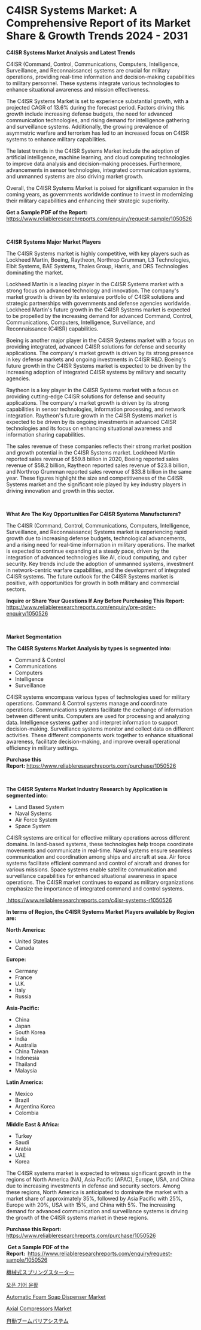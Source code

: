 <p><h1>C4ISR Systems Market: A Comprehensive Report of its Market Share & Growth Trends 2024 - 2031</h1></p><p><strong>C4ISR Systems Market Analysis and Latest Trends</strong></p>
<p><p>C4ISR (Command, Control, Communications, Computers, Intelligence, Surveillance, and Reconnaissance) systems are crucial for military operations, providing real-time information and decision-making capabilities to military personnel. These systems integrate various technologies to enhance situational awareness and mission effectiveness.</p><p>The C4ISR Systems Market is set to experience substantial growth, with a projected CAGR of 13.6% during the forecast period. Factors driving this growth include increasing defense budgets, the need for advanced communication technologies, and rising demand for intelligence gathering and surveillance systems. Additionally, the growing prevalence of asymmetric warfare and terrorism has led to an increased focus on C4ISR systems to enhance military capabilities.</p><p>The latest trends in the C4ISR Systems Market include the adoption of artificial intelligence, machine learning, and cloud computing technologies to improve data analysis and decision-making processes. Furthermore, advancements in sensor technologies, integrated communication systems, and unmanned systems are also driving market growth.</p><p>Overall, the C4ISR Systems Market is poised for significant expansion in the coming years, as governments worldwide continue to invest in modernizing their military capabilities and enhancing their strategic superiority.</p></p>
<p><strong>Get a Sample PDF of the Report:&nbsp;</strong> <a href="https://www.reliableresearchreports.com/enquiry/request-sample/1050526">https://www.reliableresearchreports.com/enquiry/request-sample/1050526</a></p>
<p>&nbsp;</p>
<p><strong>C4ISR Systems Major Market Players</strong></p>
<p><p>The C4ISR Systems market is highly competitive, with key players such as Lockheed Martin, Boeing, Raytheon, Northrop Grumman, L3 Technologies, Elbit Systems, BAE Systems, Thales Group, Harris, and DRS Technologies dominating the market.</p><p>Lockheed Martin is a leading player in the C4ISR Systems market with a strong focus on advanced technology and innovation. The company's market growth is driven by its extensive portfolio of C4ISR solutions and strategic partnerships with governments and defense agencies worldwide. Lockheed Martin's future growth in the C4ISR Systems market is expected to be propelled by the increasing demand for advanced Command, Control, Communications, Computers, Intelligence, Surveillance, and Reconnaissance (C4ISR) capabilities.</p><p>Boeing is another major player in the C4ISR Systems market with a focus on providing integrated, advanced C4ISR solutions for defense and security applications. The company's market growth is driven by its strong presence in key defense markets and ongoing investments in C4ISR R&D. Boeing's future growth in the C4ISR Systems market is expected to be driven by the increasing adoption of integrated C4ISR systems by military and security agencies.</p><p>Raytheon is a key player in the C4ISR Systems market with a focus on providing cutting-edge C4ISR solutions for defense and security applications. The company's market growth is driven by its strong capabilities in sensor technologies, information processing, and network integration. Raytheon's future growth in the C4ISR Systems market is expected to be driven by its ongoing investments in advanced C4ISR technologies and its focus on enhancing situational awareness and information sharing capabilities.</p><p>The sales revenue of these companies reflects their strong market position and growth potential in the C4ISR Systems market. Lockheed Martin reported sales revenue of $59.8 billion in 2020, Boeing reported sales revenue of $58.2 billion, Raytheon reported sales revenue of $23.8 billion, and Northrop Grumman reported sales revenue of $33.8 billion in the same year. These figures highlight the size and competitiveness of the C4ISR Systems market and the significant role played by key industry players in driving innovation and growth in this sector.</p></p>
<p>&nbsp;</p>
<p><strong>What Are The Key Opportunities For C4ISR Systems Manufacturers?</strong></p>
<p><p>The C4ISR (Command, Control, Communications, Computers, Intelligence, Surveillance, and Reconnaissance) Systems market is experiencing rapid growth due to increasing defense budgets, technological advancements, and a rising need for real-time information in military operations. The market is expected to continue expanding at a steady pace, driven by the integration of advanced technologies like AI, cloud computing, and cyber security. Key trends include the adoption of unmanned systems, investment in network-centric warfare capabilities, and the development of integrated C4ISR systems. The future outlook for the C4ISR Systems market is positive, with opportunities for growth in both military and commercial sectors.</p></p>
<p><strong>Inquire or Share Your Questions If Any Before Purchasing This Report:</strong> <a href="https://www.reliableresearchreports.com/enquiry/pre-order-enquiry/1050526">https://www.reliableresearchreports.com/enquiry/pre-order-enquiry/1050526</a></p>
<p>&nbsp;</p>
<p><strong>Market Segmentation</strong></p>
<p><strong>The C4ISR Systems Market Analysis by types is segmented into:</strong></p>
<p><ul><li>Command & Control</li><li>Communications</li><li>Computers</li><li>Intelligence</li><li>Surveillance</li></ul></p>
<p><p>C4ISR systems encompass various types of technologies used for military operations. Command & Control systems manage and coordinate operations. Communications systems facilitate the exchange of information between different units. Computers are used for processing and analyzing data. Intelligence systems gather and interpret information to support decision-making. Surveillance systems monitor and collect data on different activities. These different components work together to enhance situational awareness, facilitate decision-making, and improve overall operational efficiency in military settings.</p></p>
<p><strong>Purchase this Report:&nbsp;</strong><a href="https://www.reliableresearchreports.com/purchase/1050526">https://www.reliableresearchreports.com/purchase/1050526</a></p>
<p>&nbsp;</p>
<p><strong>The C4ISR Systems Market Industry Research by Application is segmented into:</strong></p>
<p><ul><li>Land Based System</li><li>Naval Systems</li><li>Air Force System</li><li>Space System</li></ul></p>
<p><p>C4ISR systems are critical for effective military operations across different domains. In land-based systems, these technologies help troops coordinate movements and communicate in real-time. Naval systems ensure seamless communication and coordination among ships and aircraft at sea. Air force systems facilitate efficient command and control of aircraft and drones for various missions. Space systems enable satellite communication and surveillance capabilities for enhanced situational awareness in space operations. The C4ISR market continues to expand as military organizations emphasize the importance of integrated command and control systems.</p></p>
<p><a href="https://www.reliableresearchreports.com/c4isr-systems-r1050526">&nbsp;https://www.reliableresearchreports.com/c4isr-systems-r1050526</a></p>
<p><strong>In terms of Region, the C4ISR Systems Market Players available by Region are:</strong></p>
<p>
    <p> <strong> North America: </strong>
        <ul>
            <li>United States</li>
            <li>Canada</li>
        </ul>
        </p> 
    <p> <strong> Europe: </strong>
        <ul>
            <li>Germany</li>
            <li>France</li>
            <li>U.K.</li>
            <li>Italy</li>
            <li>Russia</li>
        </ul>
        </p> 
    <p> <strong> Asia-Pacific: </strong>
        <ul>
            <li>China</li>
            <li>Japan</li>
            <li>South Korea</li>
            <li>India</li>
            <li>Australia</li>
            <li>China Taiwan</li>
            <li>Indonesia</li>
            <li>Thailand</li>
            <li>Malaysia</li>
        </ul>
        </p> 
    <p> <strong> Latin America: </strong>
        <ul>
            <li>Mexico</li>
            <li>Brazil</li>
            <li>Argentina Korea</li>
            <li>Colombia</li>
        </ul>
        </p> 
    <p> <strong> Middle East & Africa: </strong>
        <ul>
            <li>Turkey</li>
            <li>Saudi</li>
            <li>Arabia</li>
            <li>UAE</li>
            <li>Korea</li>
        </ul>
    </p>
    </p>
<p><p>The C4ISR systems market is expected to witness significant growth in the regions of North America (NA), Asia Pacific (APAC), Europe, USA, and China due to increasing investments in defense and security sectors. Among these regions, North America is anticipated to dominate the market with a market share of approximately 35%, followed by Asia Pacific with 25%, Europe with 20%, USA with 15%, and China with 5%. The increasing demand for advanced communication and surveillance systems is driving the growth of the C4ISR systems market in these regions.</p></p>
<p><strong>Purchase this Report: </strong><a href="https://www.reliableresearchreports.com/purchase/1050526">https://www.reliableresearchreports.com/purchase/1050526</a></p>
<p>&nbsp;<strong>Get a Sample PDF of the Report:&nbsp;&nbsp;</strong><a href="https://www.reliableresearchreports.com/enquiry/request-sample/1050526">https://www.reliableresearchreports.com/enquiry/request-sample/1050526</a></p>
<p><strong></strong></p>
<p><p><a href="https://github.com/xtkhtofdt934839/Market-Research-Report-List-1/blob/main/199587421566.md">機械式スプリングスターター</a></p><p><a href="https://github.com/rsg307664904/Market-Research-Report-List-1/blob/main/573793619909.md">오픈 기어 윤활</a></p><p><a href="https://github.com/josesg55/Market-Research-Report-List-2/blob/main/automatic-foam-soap-dispenser-market.md">Automatic Foam Soap Dispenser Market</a></p><p><a href="https://github.com/mancsybtousav/Market-Research-Report-List-2/blob/main/axial-compressors-market.md">Axial Compressors Market</a></p><p><a href="https://github.com/ddwcuskozol07187/Market-Research-Report-List-1/blob/main/762618921567.md">自動ブームバリアシステム</a></p></p>